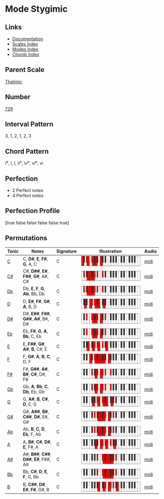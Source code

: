 # Mode Stygimic

## Links

- [Documentation](index.md)
- [Scales Index](Scales.md)
- [Modes Index](Modes.md)
- [Chords Index](Chords.md)

## Parent Scale

[Thalimic](ScaleThalimic.md)

## Number

[729](https://ianring.com/musictheory/scales/729)

## Interval Pattern

3, 1, 2, 1, 2, 3

## Chord Pattern

i⁰, i, I, ii⁰, iv⁰, vi⁰, vi

## Perfection

- 2 Perfect notes
- 4 Perfect notes

## Perfection Profile

[true false false false false true]

## Permutations

| Tonic | Notes | Signature | Illustration | Audio |
|-------|-------|-----------|--------------|-------|
| [C](ModeCNaturalStygimic.md) | C, **D#**, **E**, **F#**, **G**, A, C | C | ![CNaturalStygimic](ModeCNaturalStygimic.png) | [midi](https://github.com/edipermadi/music/blob/main/docs/ModeCNaturalStygimic.mid?raw=true) |
| [C#](ModeCSharpStygimic.md) | C#, **D##**, **E#**, **F##**, **G#**, A#, C# | C | ![CSharpStygimic](ModeCSharpStygimic.png) | [midi](https://github.com/edipermadi/music/blob/main/docs/ModeCSharpStygimic.mid?raw=true) |
| [Db](ModeDFlatStygimic.md) | Db, **E**, **F**, **G**, **Ab**, Bb, Db | C | ![DFlatStygimic](ModeDFlatStygimic.png) | [midi](https://github.com/edipermadi/music/blob/main/docs/ModeDFlatStygimic.mid?raw=true) |
| [D](ModeDNaturalStygimic.md) | D, **E#**, **F#**, **G#**, **A**, B, D | C | ![DNaturalStygimic](ModeDNaturalStygimic.png) | [midi](https://github.com/edipermadi/music/blob/main/docs/ModeDNaturalStygimic.mid?raw=true) |
| [D#](ModeDSharpStygimic.md) | D#, **E##**, **F##**, **G##**, **A#**, B#, D# | C | ![DSharpStygimic](ModeDSharpStygimic.png) | [midi](https://github.com/edipermadi/music/blob/main/docs/ModeDSharpStygimic.mid?raw=true) |
| [Eb](ModeEFlatStygimic.md) | Eb, **F#**, **G**, **A**, **Bb**, C, Eb | C | ![EFlatStygimic](ModeEFlatStygimic.png) | [midi](https://github.com/edipermadi/music/blob/main/docs/ModeEFlatStygimic.mid?raw=true) |
| [E](ModeENaturalStygimic.md) | E, **F##**, **G#**, **A#**, **B**, C#, E | C | ![ENaturalStygimic](ModeENaturalStygimic.png) | [midi](https://github.com/edipermadi/music/blob/main/docs/ModeENaturalStygimic.mid?raw=true) |
| [F](ModeFNaturalStygimic.md) | F, **G#**, **A**, **B**, **C**, D, F | C | ![FNaturalStygimic](ModeFNaturalStygimic.png) | [midi](https://github.com/edipermadi/music/blob/main/docs/ModeFNaturalStygimic.mid?raw=true) |
| [F#](ModeFSharpStygimic.md) | F#, **G##**, **A#**, **B#**, **C#**, D#, F# | C | ![FSharpStygimic](ModeFSharpStygimic.png) | [midi](https://github.com/edipermadi/music/blob/main/docs/ModeFSharpStygimic.mid?raw=true) |
| [Gb](ModeGFlatStygimic.md) | Gb, **A**, **Bb**, **C**, **Db**, Eb, Gb | C | ![GFlatStygimic](ModeGFlatStygimic.png) | [midi](https://github.com/edipermadi/music/blob/main/docs/ModeGFlatStygimic.mid?raw=true) |
| [G](ModeGNaturalStygimic.md) | G, **A#**, **B**, **C#**, **D**, E, G | C | ![GNaturalStygimic](ModeGNaturalStygimic.png) | [midi](https://github.com/edipermadi/music/blob/main/docs/ModeGNaturalStygimic.mid?raw=true) |
| [G#](ModeGSharpStygimic.md) | G#, **A##**, **B#**, **C##**, **D#**, E#, G# | C | ![GSharpStygimic](ModeGSharpStygimic.png) | [midi](https://github.com/edipermadi/music/blob/main/docs/ModeGSharpStygimic.mid?raw=true) |
| [Ab](ModeAFlatStygimic.md) | Ab, **B**, **C**, **D**, **Eb**, F, Ab | C | ![AFlatStygimic](ModeAFlatStygimic.png) | [midi](https://github.com/edipermadi/music/blob/main/docs/ModeAFlatStygimic.mid?raw=true) |
| [A](ModeANaturalStygimic.md) | A, **B#**, **C#**, **D#**, **E**, F#, A | C | ![ANaturalStygimic](ModeANaturalStygimic.png) | [midi](https://github.com/edipermadi/music/blob/main/docs/ModeANaturalStygimic.mid?raw=true) |
| [A#](ModeASharpStygimic.md) | A#, **B##**, **C##**, **D##**, **E#**, F##, A# | C | ![ASharpStygimic](ModeASharpStygimic.png) | [midi](https://github.com/edipermadi/music/blob/main/docs/ModeASharpStygimic.mid?raw=true) |
| [Bb](ModeBFlatStygimic.md) | Bb, **C#**, **D**, **E**, **F**, G, Bb | C | ![BFlatStygimic](ModeBFlatStygimic.png) | [midi](https://github.com/edipermadi/music/blob/main/docs/ModeBFlatStygimic.mid?raw=true) |
| [B](ModeBNaturalStygimic.md) | B, **C##**, **D#**, **E#**, **F#**, G#, B | C | ![BNaturalStygimic](ModeBNaturalStygimic.png) | [midi](https://github.com/edipermadi/music/blob/main/docs/ModeBNaturalStygimic.mid?raw=true) |

